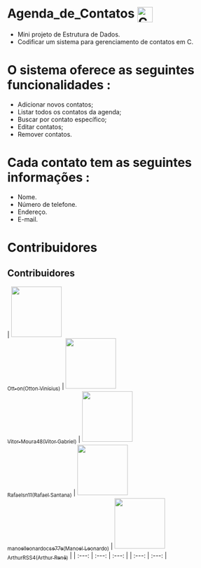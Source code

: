 # Agenda_de_Contatos <img align="center" alt="C" width="35px" src="https://cdn.jsdelivr.net/npm/programming-languages-logos/src/c/c.png"/>
- Mini projeto de Estrutura de Dados.
- Codificar um sistema para gerenciamento de contatos em C.

# O sistema oferece as seguintes funcionalidades :
- Adicionar novos contatos;
- Listar todos os contatos da agenda;
- Buscar por contato específico;
- Editar contatos;
- Remover contatos.

# Cada contato tem as seguintes informações : 
- Nome.
- Número de telefone.
- Endereço.
- E-mail.
# Contribuidores
## Contribuidores
|  [<img loading="lazy" src="https://avatars.githubusercontent.com/u/134803634?v=4" width=115><br><sub>Ott-on(Otton Vinícius)</sub>](https://github.com/Ott-on) | [<img loading="lazy" src="https://avatars.githubusercontent.com/u/90641243?v=4" width=115><br><sub>Vitor-Moura48(Vitor Gabriel)</sub>](https://github.com/Vitor-Moura48) | [<img loading="lazy" src="https://avatars.githubusercontent.com/u/140290416?v=4" width=115><br><sub>Rafaelsn11(Rafael Santana)</sub>](https://github.com/Rafaelsn11) | [<img loading="lazy" src="https://avatars.githubusercontent.com/u/83325914?v=4" width=115><br><sub>manoelleonardocse77e(Manoel Leonardo)</sub>](https://github.com/manoelleonardocse77e)  |  [<img loading="lazy" src="https://avatars.githubusercontent.com/u/129004284?v=4" width=115><br><sub>ArthurRSS4(Arthur Renê)</sub>](https://github.com/ArthurRSS4) |
| :---: | :---: | :---: | | :---: | :---: | 
